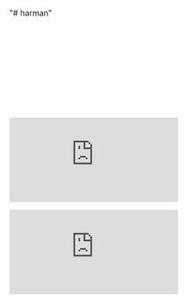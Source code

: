 "# harman" 

 
![1st Assignment](httphttps://rawgit.com/mabhijitcontact/harman/master/index.html)


![2nd Assignment](https://rawgit.com/mabhijitcontact/harman/master/2ndAssingment.html)


![3rd Test Cases (JASMINE STANDALONE)](https://rawgit.com/mabhijitcontact/harman/master/jasmine/SpecRunner.html)
